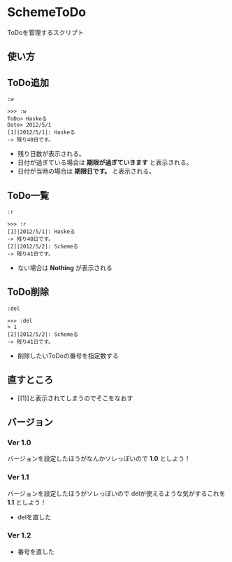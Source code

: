 SchemeToDo
===========
ToDoを管理するスクリプト

使い方
------
ToDo追加
-------
`:w`

	>>> :w
	ToDo> Haskeる
	Date> 2012/5/1
	[1]|2012/5/1|: Haskeる
	-> 残り40日です。

+ 残り日数が表示される。
+ 日付が過ぎている場合は **期限が過ぎていきます** と表示される。
+ 日付が当時の場合は **期限日です。** と表示される。

ToDo一覧
-------
`:r`

	>>> :r
	[1]|2012/5/1|: Haskeる
	-> 残り40日です。
	[2]|2012/5/2|: Schemeる
	-> 残り41日です。

+ ない場合は **Nothing** が表示される

ToDo削除
-------
`:del`

	>>> :del
	> 1
	[2]|2012/5/2|: Schemeる
	-> 残り41日です。

+ 削除したいToDoの番号を指定数する

直すところ
----------
+ [(1)]と表示されてしまうのでそこをなおす

バージョン
--------
### Ver 1.0 ###
バージョンを設定したほうがなんかソレっぽいので
**1.0** としよう！

### Ver 1.1 ###
バージョンを設定したほうがソレっぽいので
delが使えるような気がするこれを **1.1** としよう！

+ delを直した

### Ver 1.2 ###
+ 番号を直した
